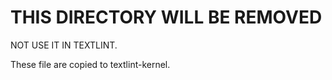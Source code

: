 # THIS DIRECTORY WILL BE REMOVED

NOT USE IT IN TEXTLINT.

These file are copied to textlint-kernel.
